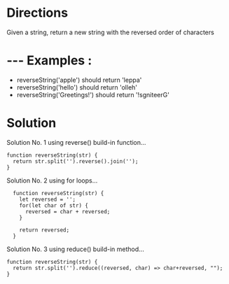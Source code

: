 #  Directions
 Given a string, return a new string with the reversed order of characters

# --- Examples :
  * reverseString('apple') should return 'leppa'
  * reverseString('hello') should return 'olleh'
  * reverseString('Greetings!') should return '!sgniteerG'


#  Solution
  Solution No. 1 using reverse() build-in function...

    function reverseString(str) {
      return str.split('').reverse().join('');
    }

 Solution No. 2 using for loops... 

      function reverseString(str) {
        let reversed = '';
        for(let char of str) {
          reversed = char + reversed;
        }

        return reversed;
      }

 Solution No. 3 using reduce() build-in method...

    function reverseString(str) {
      return str.split('').reduce((reversed, char) => char+reversed, "");
    }

